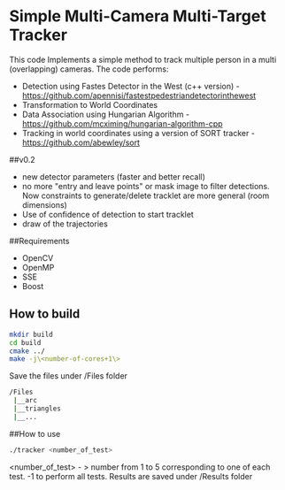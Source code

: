 # Simple Multi-Camera Multi-Target Tracker
This code Implements a simple method to track multiple person in a multi (overlapping) cameras.
The code performs:
* Detection using Fastes Detector in the West (c++ version) - https://github.com/apennisi/fastestpedestriandetectorinthewest
* Transformation to World Coordinates
* Data Association using Hungarian Algorithm - https://github.com/mcximing/hungarian-algorithm-cpp
* Tracking in world coordinates using a version of SORT tracker - https://github.com/abewley/sort 


##v0.2

* new detector parameters (faster and better recall)
* no more "entry and leave points" or mask image to filter detections. Now constraints to generate/delete tracklet are more general (room dimensions)
* Use of confidence of detection to start tracklet
* draw of the trajectories



##Requirements
* OpenCV
* OpenMP
* SSE
* Boost

## How to build

```bash
mkdir build
cd build
cmake ../
make -j\<number-of-cores+1\>
```

Save the files under /Files folder

```bash
/Files
 |__arc
 |__triangles
 |__...
```



##How to use



```bash
./tracker <number_of_test>
```
<number_of_test> - > number from 1 to 5 corresponding to one of each test. -1 to perform all tests.
Results are saved under /Results folder


